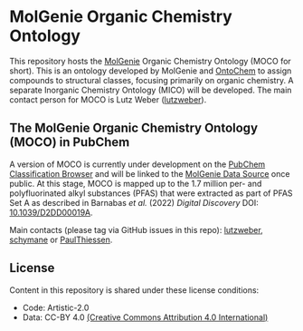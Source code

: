 # MolGenie Organic Chemistry Ontology
This repository hosts the [MolGenie](https://molgenie.com/) Organic Chemistry Ontology (MOCO for short). 
This is an ontology developed by MolGenie and [OntoChem](https://ontochem.com/) to assign compounds to structural classes,
focusing primarily on organic chemistry. A separate Inorganic Chemistry Ontology (MICO) will be developed. 
The main contact person for MOCO is Lutz Weber ([lutzweber](https://github.com/lutzweber)). 

## The MolGenie Organic Chemistry Ontology (MOCO) in PubChem
A version of MOCO is currently under development on the 
[PubChem Classification Browser](https://pubchem.ncbi.nlm.nih.gov/classification/#hid=72) 
and will be linked to the [MolGenie Data Source](https://pubchem.ncbi.nlm.nih.gov/source/27441) once public. 
At this stage, MOCO is mapped up to the 1.7 million per- and polyfluorinated alkyl substances (PFAS) 
that were extracted as part of PFAS Set A as described in Barnabas _et al._ (2022) _Digital Discovery_ 
DOI: [10.1039/D2DD00019A](https://doi.org/10.1039/D2DD00019A).

Main contacts (please tag via GitHub issues in this repo): 
[lutzweber](https://github.com/lutzweber), 
[schymane](https://github.com/schymane) or 
[PaulThiessen](https://github.com/PaulThiessen).

## License
Content in this repository is shared under these license conditions:
* Code: Artistic-2.0
* Data: CC-BY 4.0 [(Creative Commons Attribution 4.0 International)](http://creativecommons.org/licenses/by/4.0/legalcode)

